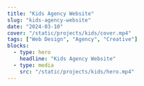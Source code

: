 ```yaml
---
title: "Kids Agency Website"
slug: "kids-agency-website"
date: "2024-03-10"
cover: "/static/projects/kids/cover.mp4"
tags: ["Web Design", "Agency", "Creative"]
blocks:
  - type: hero
    headline: "Kids Agency Website"
  - type: media
    src: "/static/projects/kids/hero.mp4"
---
```

